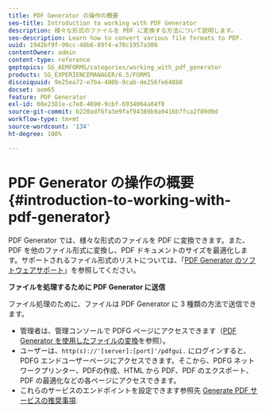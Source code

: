 ```yaml
---
title: PDF Generator の操作の概要
seo-title: Introduction to working with PDF Generator
description: 様々な形式のファイルを PDF に変換する方法について説明します。
seo-description: Learn how to convert various file formats to PDF.
uuid: 1942bf9f-99cc-48b6-89f4-e78c1957a300
contentOwner: admin
content-type: reference
geptopics: SG_AEMFORMS/categories/working_with_pdf_generator
products: SG_EXPERIENCEMANAGER/6.5/FORMS
discoiquuid: 9e25ea72-e7ba-400b-9cab-de256fe64888
docset: aem65
feature: PDF Generator
exl-id: 08e2381e-c7e8-4690-9cbf-6934064a04f8
source-git-commit: b220adf6fa3e9faf94389b9a9416b7fca2f89d9d
workflow-type: tm+mt
source-wordcount: '134'
ht-degree: 100%

---
```


# PDF Generator の操作の概要 {#introduction-to-working-with-pdf-generator}

PDF Generator では、様々な形式のファイルを PDF に変換できます。また、PDF を他のファイル形式に変換し、PDF ドキュメントのサイズを最適化します。サポートされるファイル形式のリストについては、「[PDF Generator のソフトウェアサポート](/help/forms/using/aem-forms-jee-supported-platforms.md)」を参照してください。

**ファイルを処理するために PDF Generator に送信**

ファイル処理のために、ファイルは PDF Generator に 3 種類の方法で送信できます。

* 管理者は、管理コンソールで PDFG ページにアクセスできます（[PDF Generator を使用したファイルの変換](/help/forms/using/admin-help/converting-files-using-pdf-generator.md)を参照）。
* ユーザーは、`http(s)://'[server]:[port]'/pdfgui.` にログインすると、PDFG エンドユーザーページにアクセスできます。そこから、PDFG ネットワークプリンター、PDFの作成、HTML から PDF、PDF のエクスポート、PDF の最適化などの各ページにアクセスできます。
* これらのサービスのエンドポイントを設定できます参照先 <!--Fix broken link to Managing Endpoints --> [Generate PDF サービスの推奨事項](configuring-watched-folder-endpoints.md#generate-pdf-service-recommendations).
